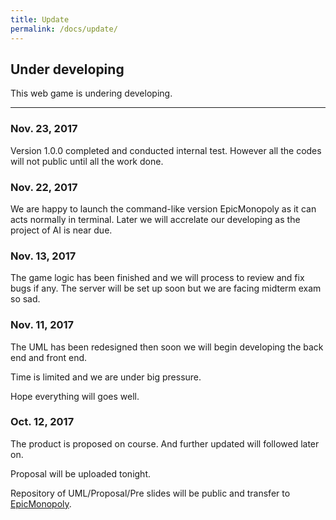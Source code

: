 ```yaml
---
title: Update
permalink: /docs/update/
---
```


## Under developing

This web game is undering developing.

---
### Nov. 23, 2017
Version 1.0.0 completed and conducted internal test. However all the codes will not public until all the work done.


### Nov. 22, 2017
We are happy to launch the command-like version EpicMonopoly as it can acts normally in terminal.
Later we will accrelate our developing as the project of AI is near due.

 
### Nov. 13, 2017
The game logic has been finished and we will process to review and fix bugs if any. The server will be set up soon but we are facing midterm exam so sad.


### Nov. 11, 2017

The UML has been redesigned then soon we will begin developing the back end and front end.

Time is limited and we are under big pressure.

Hope everything will goes well.


### Oct. 12, 2017

The product is proposed on course. And further updated will followed later on. 

Proposal will be uploaded tonight. 

Repository of UML/Proposal/Pre slides will be public and transfer to [EpicMonopoly](https://github.com/EpicMonopoly).